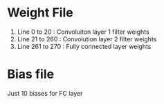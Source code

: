 # Weight File
1. Line 0 to 20 : Convoluiton layer 1 filter weights
2. Line 21 to 260 : Convolution layer 2 filter weights
3. Line 261 to 270 : Fully connected layer weights

# Bias file
Just 10 biases for FC layer
